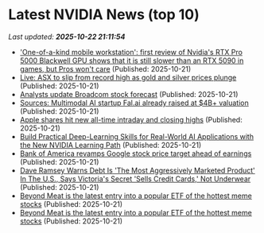 # Latest NVIDIA News (top 10)
_Last updated: **2025-10-22 21:11:54**_

- ['One-of-a-kind mobile workstation': first review of Nvidia's RTX Pro 5000 Blackwell GPU shows that it is still slower than an RTX 5090 in games, but Pros won't care](https://www.techradar.com/pro/one-of-a-kind-mobile-workstation-first-review-of-nvidias-rtx-pro-5000-blackwell-gpu-shows-that-it-is-still-slower-than-an-rtx-5090-in-games-but-pros-wont-care) (Published: 2025-10-21)
- [Live: ASX to slip from record high as gold and silver prices plunge](https://www.abc.net.au/news/2025-10-22/asx-markets-business-live-news/105919498) (Published: 2025-10-21)
- [Analysts update Broadcom stock forecast](https://www.thestreet.com/technology/analysts-update-broadcom-stock-forecast) (Published: 2025-10-21)
- [Sources: Multimodal AI startup Fal.ai already raised at $4B+ valuation](https://finance.yahoo.com/news/sources-multimodal-ai-startup-fal-201241840.html) (Published: 2025-10-21)
- [Apple shares hit new all-time intraday and closing highs](https://macdailynews.com/2025/10/21/apple-shares-hit-new-all-time-intraday-and-closing-highs-88/) (Published: 2025-10-21)
- [Build Practical Deep-Learning Skills for Real-World AI Applications with the New NVIDIA Learning Path](https://www.nvidia.com/en-us/learn/learning-path/deep-learning/) (Published: 2025-10-21)
- [Bank of America revamps Google stock price target ahead of earnings](https://www.thestreet.com/investing/bank-of-america-revamps-google-stock-price-target-ahead-of-earnings) (Published: 2025-10-21)
- [Dave Ramsey Warns Debt Is 'The Most Aggressively Marketed Product' In The U.S., Says Victoria's Secret 'Sells Credit Cards,' Not Underwear](https://finance.yahoo.com/news/dave-ramsey-warns-debt-most-193357143.html) (Published: 2025-10-21)
- [Beyond Meat is the latest entry into a popular ETF of the hottest meme stocks](https://www.businessinsider.com/beyond-meat-added-to-popular-meme-stock-etf-bynd-open-2025-10) (Published: 2025-10-21)
- [Beyond Meat is the latest entry into a popular ETF of the hottest meme stocks](https://www.businessinsider.com/beyond-meat-stock-meme-etf-roundhill-retail-traders-bynd-2025-10) (Published: 2025-10-21)
